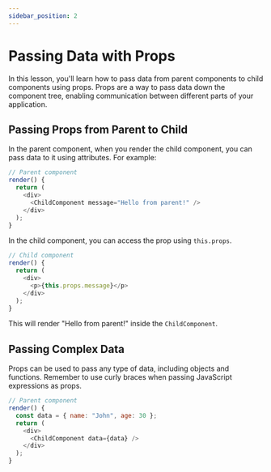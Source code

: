 ```yaml
---
sidebar_position: 2
---
```


# Passing Data with Props

In this lesson, you'll learn how to pass data from parent components to child components using props. Props are a way to pass data down the component tree, enabling communication between different parts of your application.


## Passing Props from Parent to Child
   In the parent component, when you render the child component, you can pass data to it using attributes. For example:
   ```javascript
   // Parent component
   render() {
     return (
       <div>
         <ChildComponent message="Hello from parent!" />
       </div>
     );
   }
   ```
   In the child component, you can access the prop using `this.props`.
   ```javascript
   // Child component
   render() {
     return (
       <div>
         <p>{this.props.message}</p>
       </div>
     );
   }
   ```
   This will render "Hello from parent!" inside the `ChildComponent`.

## Passing Complex Data
   Props can be used to pass any type of data, including objects and functions. Remember to use curly braces when passing JavaScript expressions as props.
   ```javascript
   // Parent component
   render() {
     const data = { name: "John", age: 30 };
     return (
       <div>
         <ChildComponent data={data} />
       </div>
     );
   }
   ```

